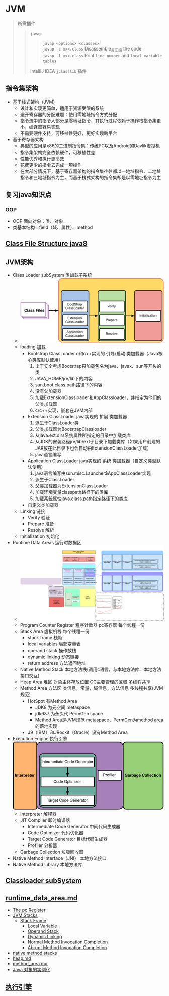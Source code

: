 # JVM

> 所需插件
> > `javap` 
> > > `javap <options> <classes>`\
> > > `javap -c xxx.class` Disassemble<sub>反汇编</sub> the code\
> > > `javap -l xxx.class` Print `line number` and `local variable tables`
> >
> > IntelliJ IDEA `jclasslib` 插件

## 指令集架构

- 基于栈式架构（JVM）
    - 设计和实现更简单，适用于资源受限的系统
    - 避开寄存器的分配难题：使用零地址指令方式分配
    - 指令流中的指令大部分是零地址指令，其执行过程依赖于操作栈指令集更小，编译器容易实现
    - 不需要硬件支持，可移植性更好，更好实现跨平台
- 基于寄存器架构
    - 典型的应用是x86的二进制指令集：传统PC以及Android的Davlik虚拟机
    - 指令集架构完全依赖硬件，可移植性差
    - 性能优秀和执行更高效
    - 花费更少的指令去完成一项操作
    - 在大部分情况下，基于寄存器架构的指令集往往都以一地址指令、二地址指令和三地址指令为主，而基于栈式架构的指令集却是以零地址指令为主

## 复习java知识点

### OOP

- OOP 面向对象：类、对象
- 类基本结构：field（域、属性）、method

## [Class File Structure java8](classfile/java8/ClassFile.md)

## JVM架构

- Class Loader subSystem 类加载子系统
    - ![image](img/类加载子系统.svg)
    - loading 加载
        - Bootstrap ClassLoader c和c++实现的 引导/启动 类加载器（Java核心类库默认使用）
            1. 出于安全考虑Bootstrap只加载包名为java、javax、sun等开头的类
            2. JAVA_HOME/jre/lib下的内容
            3. sun.boot.class.path路径下的内容
            4. 没有父加载器
            5. 加载ExtensionClassloader和AppClassloader，并指定为他们的父类加载器
            6. c/c++实现，嵌套在JVM内部
        - Extension ClassLoader java实现的 扩展 类加载器
            1. 派生于ClassLoader类
            2. 父类加载器为BootstrapClassloader
            3. 从java.ext.dirs系统属性所指定的目录中加载类库
            4. 从JDK的安装路径jre/lib/ext子目录下加载类库（如果用户创建的JAR放在此目录下也会自动由ExtensionClassLoader加载）
            5. java语言编写
        - Application ClassLoader java实现的 系统 类加载器（自定义类型默认使用）
            1. java语言编写由sun.misc.Launcher$AppClassLoader实现
            2. 派生于ClassLoader
            3. 父类加载器为ExtensionClassLoader
            4. 加载环境变量classpath路径下的类库
            5. 加载系统属性java.class.path指定路径下的类库
        - 自定义类加载器
    - Linking 链接
        - Verify 验证
        - Prepare 准备
        - Resolve 解析
    - Initialization 初始化
- Runtime Data Areas 运行时数据区
    - ![image](img/运行时数据区jdk8.svg)
    - Program Counter Register 程序计数器 pc寄存器 每个线程一份
    - Stack Area 虚拟机栈 每个线程一份
        - stack frame 栈帧
        - local variables 局部变量表
        - operand stack 操作数栈
        - dynamic linking 动态链接
        - return address 方法返回地址
    - Native Method Stack 本地方法栈(调用c语言，与本地方法库、本地方法接口交互)
    - Heap Area 堆区 对象主体存放位置 GC主要管理的区域 多线程共享
    - Method Area 方法区 类信息，常量，域信息，方法信息 多线程共享(JVM规范)
        - HotSpot 有Method Area
            - JDK8 为元空间 metaspace
            - jdk6&7 为永久代 PermGen space
            - Method Area是JVM规范 metaspace、PermGen为method area的落地实现
        - J9（IBM）和JRockit（Oracle）没有Method Area
- Execution Engine 执行引擎![image](img/执行引擎.svg)
    - Interpreter 解释器
    - JIT Compiler 即时编译器
        - Intermediate Code Generator 中间代码生成器
        - Code Optimizer 代码优化器
        - Target Code Generator 目标代码生成器
        - Profiler 分析器
    - Garbage Collection 垃圾回收器
- Native Method Interface（JNI） 本地方法接口
- Native Method Library 本地方法库

## [Classloader subSystem](https://bougainvilleas.github.io/lotus/jvm/classloadersubsystem.html)

## [runtime_data_area.md](runtime_data_area.md)

- [The pc Register](https://bougainvilleas.github.io/lotus/jvm/pcregister.html)
- [JVM Stacks](https://bougainvilleas.github.io/lotus/jvm/jvmstacks.html)
  - [Stack Frame](#stack-frame)
    - [Local Variable](#local-variables)
    - [Operand Stack](#operand-stacks)
    - [Dynamic Linking](#dynamic-linking)
    - [Normal Method Invocation Completion](#normal-method-invocation-completion)
    - [Abrupt Method Invocation Completion](#abrupt-method-invocation-completion)
- [native method stacks](https://bougainvilleas.github.io/lotus/jvm/nativemethodstacks.html)
- [heap.md](heap.md)
- [method_area.md](method_area.md)
- [Java 对象的实例化](https://bougainvilleas.github.io/lotus/jvm/对象的实例化.html)

## [执行引擎]()

